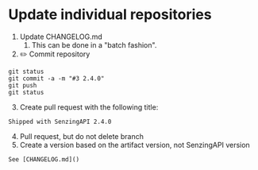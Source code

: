 # Update individual repositories

1. Update CHANGELOG.md
   1. This can be done in a "batch fashion".
2. :pencil2: Commit repository

```console
git status
git commit -a -m "#3 2.4.0"
git push
git status
```

3. Create pull request with the following title:

```console
Shipped with SenzingAPI 2.4.0
```

4. Pull request, but do not delete branch
5. Create a version based on the artifact version, not SenzingAPI version

```console
See [CHANGELOG.md]()
```
